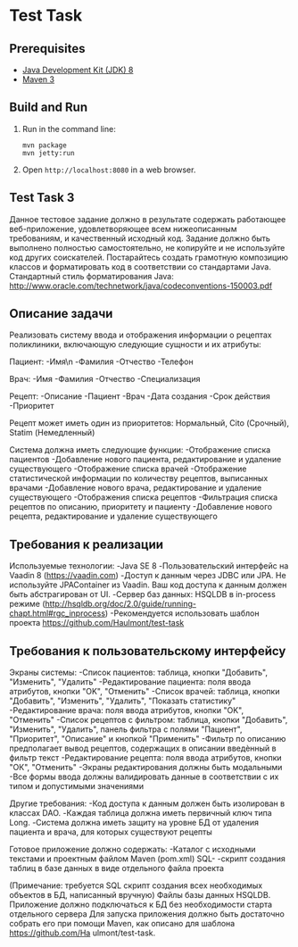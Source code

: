 Test Task
=========

Prerequisites
-------------

* [Java Development Kit (JDK) 8](http://www.oracle.com/technetwork/java/javase/downloads/jdk8-downloads-2133151.html)
* [Maven 3](https://maven.apache.org/download.cgi)

Build and Run
-------------

1. Run in the command line:
	```
	mvn package
	mvn jetty:run
	```

2. Open `http://localhost:8080` in a web browser.

Test Task 3
-------------
Данное тестовое задание должно в результате содержать работающее веб-приложение, удовлетворяющее всем
нижеописанным требованиям, и качественный исходный код.
Задание должно быть выполнено полностью самостоятельно, не копируйте и не используйте код других соискателей.
Постарайтесь создать грамотную композицию классов и форматировать код в соответствии со стандартами Java.
Стандартный стиль форматирования Java: http://www.oracle.com/technetwork/java/codeconventions-150003.pdf

Описание задачи
-------------
Реализовать систему ввода и отображения информации о рецептах поликлиники, включающую следующие сущности и их атрибуты:

Пациент:
-Имя\n
-Фамилия
-Отчество
-Телефон

Врач:
-Имя
-Фамилия
-Отчество
-Специализация

Рецепт:
-Описание
-Пациент
-Врач
-Дата создания
-Срок действия
-Приоритет

Рецепт может иметь один из приоритетов: Нормальный, Cito (Срочный), Statim (Немедленный)

Система должна иметь следующие функции:
-Отображение списка пациентов
-Добавление нового пациента, редактирование и удаление существующего
-Отображение списка врачей
-Отображение статистической информации по количеству рецептов, выписанных врачами
-Добавление нового врача, редактирование и удаление существующего
-Отображения списка рецептов
-Фильтрация списка рецептов по описанию, приоритету и пациенту
-Добавление нового рецепта, редактирование и удаление существующего


Требования к реализации
-------------
Используемые технологии:
-Java SE 8
-Пользовательский интерфейс на Vaadin 8 (https://vaadin.com)
-Доступ к данным через JDBC или JPA. Не используйте JPAContainer из Vaadin. Ваш код доступа к данным должен быть абстрагирован от UI.
-Сервер баз данных: HSQLDB в in-process режиме (http://hsqldb.org/doc/2.0/guide/running-chapt.html#rgc_inprocess)
-Рекомендуется использовать шаблон проекта https://github.com/Haulmont/test-task

Требования к пользовательскому интерфейсу
-------------
Экраны системы:
-Список пациентов: таблица, кнопки "Добавить", "Изменить", "Удалить"
-Редактирование пациента: поля ввода атрибутов, кнопки "OK", "Отменить"
-Список врачей: таблица, кнопки "Добавить", "Изменить", "Удалить", "Показать статистику"
-Редактирование врача: поля ввода атрибутов, кнопки "OK", "Отменить"
-Список рецептов с фильтром: таблица, кнопки "Добавить", "Изменить", "Удалить", панель фильтра с полями
"Пациент", "Приоритет", "Описание" и кнопкой "Применить"
-Фильтр по описанию предполагает вывод рецептов, содержащих в описании введѐнный в фильтр текст
-Редактирование рецепта: поля ввода атрибутов, кнопки "ОК", "Отменить"
-Экраны редактирования должны быть модальными
-Все формы ввода должны валидировать данные в соответствии с их типом и допустимыми значениями

Другие требования:
-Код доступа к данным должен быть изолирован в классах DAO.
-Каждая таблица должна иметь первичный ключ типа Long.
-Система должна иметь защиту на уровне БД от удаления пациента и врача, для которых существуют
рецепты 

Готовое приложение должно содержать:
-Каталог с исходными текстами и проектным файлом Maven (pom.xml) SQL-
-скрипт создания таблиц в базе данных в виде отдельного файла проекта

(Примечание: требуется SQL скрипт создания всех необходимых объектов в БД, написанный вручную)
Файлы базы данных HSQLDB.
Приложение должно подключаться к БД без необходимости старта отдельного сервера
Для запуска приложения должно быть достаточно собрать его при помощи Maven, как описано для шаблона
https://github.com/Ha ulmont/test-task.
